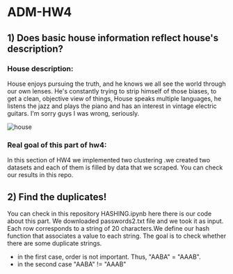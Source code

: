 # ADM-HW4

## 1) Does basic house information reflect house's description?

### House description: 
House enjoys pursuing the truth, and he knows we all see the world through our own lenses. He's constantly trying to strip himself of those biases, to get a clean, objective view of things, House speaks multiple languages, he listens the jazz and plays the piano and has an interest in vintage electric guitars.
I'm sorry guys I was wrong, seriously.

![house](https://media.giphy.com/media/GDnomdqpSHlIs/giphy.gif)

###  Real goal of this part of hw4:
In this section of HW4 we implemented two clustering .we created two datasets and each of them is filled by data that we scraped.
You can check our results in this repo.

## 2) Find the duplicates!

You can check in this repository HASHING.ipynb here there is our code about this part.
We downloaded  passwords2.txt file and we took it  as input. Each row corresponds to a string of 20 characters.We define our hash function that associates a value to each string. The goal is to check whether there are some duplicate strings.
- in the first case, order is not important. Thus, "AABA" = "AAAB".
- in the second case "AABA" != "AAAB"


